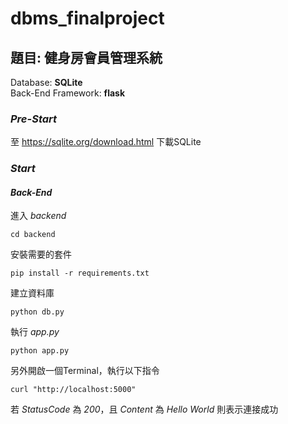 # dbms_finalproject

## 題目: 健身房會員管理系統
   Database: **SQLite** <br>
   Back-End Framework: **flask**

### *Pre-Start*
  至 https://sqlite.org/download.html 下載SQLite

### *Start*

#### *Back-End* 

進入 *backend*
```shell
cd backend
```
安裝需要的套件
```shell
pip install -r requirements.txt
```
建立資料庫
```shell
python db.py
```
執行 *app.py*
```shell
python app.py
```
另外開啟一個Terminal，執行以下指令
```shell
curl "http://localhost:5000"
```
若 *StatusCode* 為 *200*，且 *Content* 為 *Hello World* 則表示連接成功

